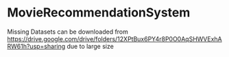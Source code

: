 # MovieRecommendationSystem

Missing Datasets can be downloaded from https://drive.google.com/drive/folders/12XPtBux6PY4r8P0O0AqSHWVExhARW61h?usp=sharing due to large size
